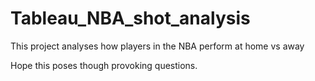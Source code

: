 # Tableau_NBA_shot_analysis
This project analyses how players in the NBA perform at home vs away

Hope this poses though provoking questions. 
